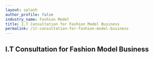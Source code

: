 ```yaml
---
layout: splash 
author_profile: false 
industry_name: Fashion Model
title: I.T Consultation for Fashion Model Business
permalink: /it-consultation-for-fashion-model-business
---
```


## I.T Consultation for Fashion Model Business